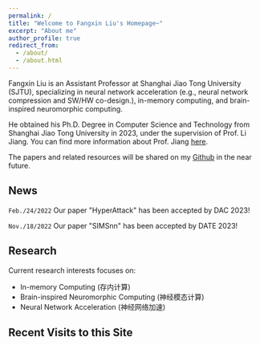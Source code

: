 ```yaml
---
permalink: /
title: "Welcome to Fangxin Liu's Homepage~"
excerpt: "About me"
author_profile: true
redirect_from: 
  - /about/
  - /about.html
---
```


Fangxin Liu is an Assistant Professor at Shanghai Jiao Tong University (SJTU), specializing in neural network acceleration (e.g., neural network compression and SW/HW co-design.), in-memory computing, and brain-inspired neuromorphic computing.

He obtained his Ph.D. Degree in Computer Science and Technology from Shanghai Jiao Tong University in 2023, under the supervision of Prof. Li Jiang. You can find more information about Prof. Jiang [here](https://cs.sjtu.edu.cn/~jiangli//).

The papers and related resources will be shared on my [Github](https://github.com/MXHX7199) in the near future.

News
-----------

`Feb./24/2022` Our paper "HyperAttack" has been accepted by DAC 2023!

`Nov./18/2022` Our paper "SIMSnn" has been accepted by DATE 2023!

Research
-----------
Current research interests focuses on:

- In-memory Computing (存内计算)
- Brain-inspired Neuromorphic Computing (神经模态计算)
- Neural Network Acceleration (神经网络加速)

Recent Visits to this Site
-----------

<script type='text/javascript' id='clustrmaps' src='//cdn.clustrmaps.com/map_v2.js?cl=ffffff&w=300&t=n&d=sNUIIgL1WU3gnVp7Lq7JpnhV-2YGPzHk9c4NSyeNuIc&co=4c98ce'></script>
